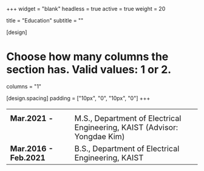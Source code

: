 +++
widget = "blank"
headless = true
active = true
weight = 20

title = "Education"
subtitle = ""

[design]
  # Choose how many columns the section has. Valid values: 1 or 2.
  columns = "1"

[design.spacing]
  padding = ["10px", "0", "10px", "0"]
+++
<style>
td, th {
  border: none!important;
  vertical-align: top;
}

.educations {
  font-size: 20px;
}

@media only screen and (max-width: 768px) {
  .educations {
    font-size: 16px;
  } 
}
</style>

<!-- <div style="margin-left: 10%; margin-right: 10%;"> -->

<table class="educations">
         <tr>
            <th></th>
            <th></th>
         </tr>
         <tr>
            <td><b>Mar.2021 - <i class="fa-solid fa-timer"></i></b> &nbsp; &nbsp; &nbsp; &nbsp;</td>
            <td>M.S., Department of Electrical Engineering, KAIST (Advisor: Yongdae Kim)</td>
         </tr>
         <tr>
            <td><b>Mar.2016 - Feb.2021</b> &nbsp; &nbsp; &nbsp; &nbsp;</td>
            <td>B.S., Department of Electrical Engineering, KAIST</td>
         </tr>
      </table>

<!-- |                      |               | 
| :------------------- | :------------ | 
| **Jul. 2022** &nbsp; &nbsp; &nbsp; &nbsp; | :trophy: Won the Students with Outstanding Questions Award of KAIST | 
| **Feb. 2022** &nbsp; &nbsp; &nbsp; &nbsp; | :four_leaf_clover: Joined Networking & Mobile Systems Lab as a Master's Student | 
| **Feb. 2022** &nbsp; &nbsp; &nbsp; &nbsp; | :mortar_board: Graduated from KAIST with honors |  -->

<!-- </div> -->